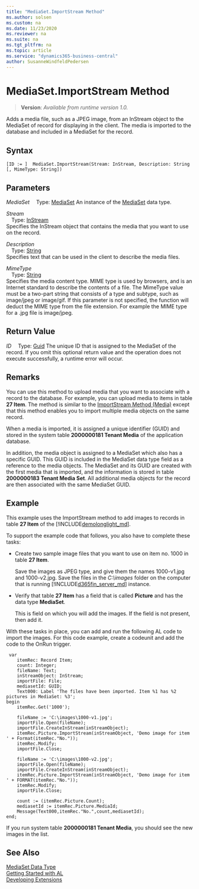 ```yaml
---
title: "MediaSet.ImportStream Method"
ms.author: solsen
ms.custom: na
ms.date: 11/23/2020
ms.reviewer: na
ms.suite: na
ms.tgt_pltfrm: na
ms.topic: article
ms.service: "dynamics365-business-central"
author: SusanneWindfeldPedersen
---
```

[//]: # (START>DO_NOT_EDIT)
[//]: # (IMPORTANT:Do not edit any of the content between here and the END>DO_NOT_EDIT.)
[//]: # (Any modifications should be made in the .xml files in the ModernDev repo.)
# MediaSet.ImportStream Method
> **Version**: _Available from runtime version 1.0._

Adds a media file, such as a JPEG image, from an InStream object to the MediaSet of record for displaying in the client. The media is imported to the database and included in a MediaSet for the record.


## Syntax
```
[ID := ]  MediaSet.ImportStream(Stream: InStream, Description: String [, MimeType: String])
```
## Parameters
*MediaSet*
&emsp;Type: [MediaSet](mediaset-data-type.md)
An instance of the [MediaSet](mediaset-data-type.md) data type.

*Stream*  
&emsp;Type: [InStream](../instream/instream-data-type.md)  
Specifies the InStream object that contains the media that you want to use on the record.
        
*Description*  
&emsp;Type: [String](../string/string-data-type.md)  
Specifies text that can be used in the client to describe the media files.
        
*MimeType*  
&emsp;Type: [String](../string/string-data-type.md)  
Specifies the media content type. MIME type is used by browsers, and is an Internet standard to describe the contents of a file. The MimeType value must be a two-part string that consists of a type and subtype, such as image/jpeg or image/gif. If this parameter is not specified, the function will deduct the MIME type from the file extension. For example the MIME type for a .jpg file is image/jpeg.
          


## Return Value
*ID*
&emsp;Type: [Guid](../guid/guid-data-type.md)
The unique ID that is assigned to the MediaSet of the record. If you omit this optional return value and the operation does not execute successfully, a runtime error will occur.  


[//]: # (IMPORTANT: END>DO_NOT_EDIT)

## Remarks  
 You can use this method to upload media that you want to associate with a record to the database. For example, you can upload media to items in table **27 Item**. The method is similar to the [ImportStream Method \(Media\)](../../methods-auto/media/media-importstream-instream-text-text-method.md) except that this method enables you to import multiple media objects on the same record.  

When a media is imported, it is assigned a unique identifier \(GUID\) and stored in the system table **2000000181 Tenant Media** of the application database.

In addition, the media object is assigned to a MediaSet which also has a specific GUID. This GUID is included in the MediaSet data type field as a reference to the media objects. The MediaSet and its GUID are created with the first media that is imported, and the information is stored in table **2000000183 Tenant Media Set**. All additional media objects for the record are then associated with the same MediaSet GUID.

## Example  
 This example uses the ImportStream method to add images to records in table **27 Item** of the [!INCLUDE[demolonglight_md](../../includes/demolonglight_md.md)].

 To support the example code that follows, you also have to complete these tasks:  

- Create two sample image files that you want to use on item no. 1000 in table **27 Item**.

  Save the images as JPEG type, and give them the names 1000-v1.jpg and  1000-v2.jpg. Save the files in the *C:\images* folder on the computer that is running [!INCLUDE[d365fin_server_md](../../includes/d365fin_server_md.md)] instance.

- Verify that table **27 Item** has a field that is called **Picture** and has the data type **MediaSet**.

  This is field on which you will add the images. If the field is not present, then add it.

With these tasks in place, you can add and run the following AL code to import the images. For this code example, create a codeunit and add the code to the OnRun trigger.  

```al
 var
    itemRec: Record Item;
    count: Integer;
    fileName: Text;
    inStreamObject: InStream;
    importFile: File;
    mediasetId: GUID;
    Text000: Label 'The files have been imported. Item %1 has %2 pictures in MediaSet: %3';
begin
    itemRec.Get('1000');
    
    fileName := 'C:\images\1000-v1.jpg';
    importFile.Open(fileName);  
    importFile.CreateInStream(inStreamObject);  
    itemRec.Picture.ImportStream(inStreamObject, 'Demo image for item ' + Format(itemRec."No."));  
    itemRec.Modify;  
    importFile.Close;  
    
    fileName := 'C:\images\1000-v2.jpg';
    importFile.Open(fileName);  
    importFile.CreateInStream(inStreamObject);  
    itemRec.Picture.ImportStream(inStreamObject, 'Demo image for item ' + FORMAT(itemRec."No."));  
    itemRec.Modify;  
    importFile.Close;
    
    count := (itemRec.Picture.Count);
    mediasetId := itemRec.Picture.MediaId;  
    Message(Text000,itemRec."No.",count,mediasetId);  
end;
```  

If you run system table **2000000181 Tenant Media**, you should see the new images in the list.
## See Also
[MediaSet Data Type](mediaset-data-type.md)  
[Getting Started with AL](../../devenv-get-started.md)  
[Developing Extensions](../../devenv-dev-overview.md)